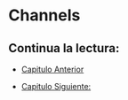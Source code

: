 # Channels

## Continua la lectura:

- [Capitulo Anterior](./../44_Funciones-Anonimas)                                                                 

- [Capitulo Siguiente: ](./../)
